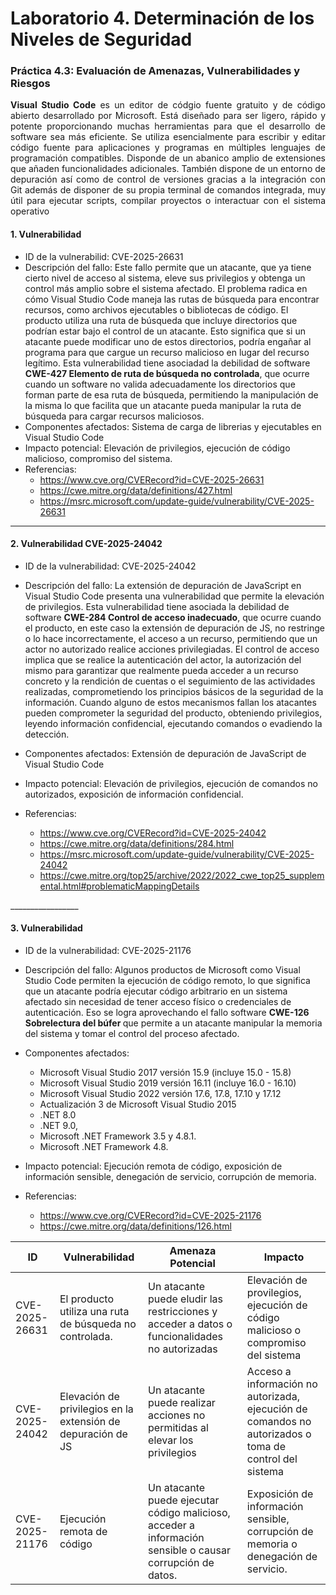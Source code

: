# Laboratorio 4. Determinación de los Niveles de Seguridad
### **Práctica 4.3: Evaluación de Amenazas, Vulnerabilidades y Riesgos**  

<p style="text-align:justify;">
<b>Visual Studio Code</b> es un editor de códgio fuente gratuito y de código abierto desarrollado por Microsoft. Está diseñado para ser ligero, rápido y potente proporcionando muchas herramientas para que el desarrollo de software sea más eficiente. Se utiliza esencialmente para escribir y editar código fuente para aplicaciones y programas en múltiples lenguajes de programación compatibles. Disponde de un abanico amplio de extensiones que añaden funcionalidades adicionales. También dispone de un entorno de depuración así como de control de versiones gracias a la integración con Git además de disponer de su propia terminal de comandos integrada, muy útil para ejecutar scripts, compilar proyectos o interactuar con el sistema operativo



#### 1. Vulnerabilidad 
* ID de la vulnerabilid: CVE-2025-26631
* Descripción del fallo: Este fallo permite que un atacante, que ya tiene cierto nivel de acceso al sistema, eleve sus privilegios y obtenga un control más amplio sobre el sistema afectado. El problema radica en cómo Visual Studio Code maneja las rutas de búsqueda para encontrar recursos, como archivos ejecutables o bibliotecas de código. El producto utiliza una ruta de búsqueda que incluye directorios que podrían estar bajo el control de un atacante. Esto significa que si un atacante puede modificar uno de estos directorios, podría engañar al programa para que cargue un recurso malicioso en lugar del recurso legítimo.  Esta vulnerabilidad tiene asociadad la debilidad de software <b>CWE-427 Elemento de ruta de búsqueda no controlada</b>, que ocurre cuando un software no valida adecuadamente los directorios que forman parte de esa ruta de búsqueda, permitiendo la manipulación de la misma lo que facilita que un atacante pueda manipular la ruta de búsqueda para cargar recursos maliciosos.
* Componentes afectados: Sistema de carga de librerias y ejecutables en Visual Studio Code
* Impacto potencial: Elevación de privilegios, ejecución de código malicioso, compromiso del sistema.
* Referencias:
  * https://www.cve.org/CVERecord?id=CVE-2025-26631
  * https://cwe.mitre.org/data/definitions/427.html
  * https://msrc.microsoft.com/update-guide/vulnerability/CVE-2025-26631

_________

#### 2. Vulnerabilidad CVE-2025-24042
* ID de la vulnerabilidad: CVE-2025-24042
* Descripción del fallo: La extensión de depuración de JavaScript en Visual Studio Code presenta una vulnerabilidad que permite la elevación de privilegios. Esta vulnerabilidad tiene asociada la debilidad de software <b>CWE-284 Control de acceso inadecuado</b>, que ocurre cuando el producto, en este caso la extensión de depuración de JS, no restringe o lo hace incorrectamente, el acceso a un recurso, permitiendo que un actor no autorizado realice acciones privilegiadas. El control de acceso implica que se realice la autenticación del actor, la autorización del mismo para garantizar que realmente pueda acceder a un recurso concreto y la rendición de cuentas o el seguimiento de las actividades realizadas, comprometiendo los principios básicos de la seguridad de la información. Cuando alguno de estos mecanismos fallan los atacantes pueden comprometer la seguridad del producto, obteniendo privilegios, leyendo información confidencial, ejecutando comandos o evadiendo la detección.
  
* Componentes afectados: Extensión de depuración de JavaScript de Visual Studio Code
* Impacto potencial: Elevación de privilegios, ejecución de comandos no autorizados, exposición de información confidencial.
* Referencias:
  * https://www.cve.org/CVERecord?id=CVE-2025-24042
  * https://cwe.mitre.org/data/definitions/284.html
  * https://msrc.microsoft.com/update-guide/vulnerability/CVE-2025-24042
  * https://cwe.mitre.org/top25/archive/2022/2022_cwe_top25_supplemental.html#problematicMappingDetails


<p style="text-align:justify;">
_________________

#### 3. Vulnerabilidad 
* ID de la vulnerabilidad: CVE-2025-21176
* Descripción del fallo: Algunos productos de Microsoft como Visual Studio Code permiten la ejecución de código remoto, lo que significa que un atacante podría ejecutar código arbitrario en un sistema afectado sin necesidad de tener acceso físico o credenciales de autenticación. Eso se logra aprovechando el fallo software <b> CWE-126 Sobrelectura del búfer </b> que permite a un atacante manipular la memoria del sistema y tomar el control del proceso afectado.
  
* Componentes afectados: 
    * Microsoft Visual Studio 2017 versión 15.9 (incluye 15.0 - 15.8)
    * Microsoft Visual Studio 2019 versión 16.11 (incluye 16.0 - 16.10)
    * Microsoft Visual Studio 2022 versión 17.6, 17.8, 17.10 y 17.12
    * Actualización 3 de Microsoft Visual Studio 2015
    * .NET 8.0
    * .NET 9.0, 
    * Microsoft .NET Framework 3.5 y 4.8.1. 
    * Microsoft .NET Framework 4.8. 

* Impacto potencial: Ejecución remota de código, exposición de información sensible, denegación de servicio, corrupción de memoria.
* Referencias:
  * https://www.cve.org/CVERecord?id=CVE-2025-21176
  * https://cwe.mitre.org/data/definitions/126.html
  



| ID |Vulnerabilidad       | Amenaza Potencial          | Impacto              |
|---|-------------------|----------------------------|----------------------|
| CVE-2025-26631 | El producto utiliza una ruta de búsqueda no controlada. | Un atacante puede eludir las restricciones y acceder a datos o funcionalidades no autorizadas | Elevación de provilegios, ejecución de código malicioso o compromiso del sistema
| CVE-2025-24042 | Elevación de privilegios en la extensión de depuración de JS | Un atacante puede realizar acciones no permitidas al elevar los privilegios| Acceso a información no autorizada, ejecución de comandos no autorizados o toma de control del sistema    |
| CVE-2025-21176 | Ejecución remota de código | Un atacante puede ejecutar código malicioso, acceder a información sensible o causar corrupción de datos.  |Exposición de información sensible, corrupción de memoria o denegación de servicio.                       |